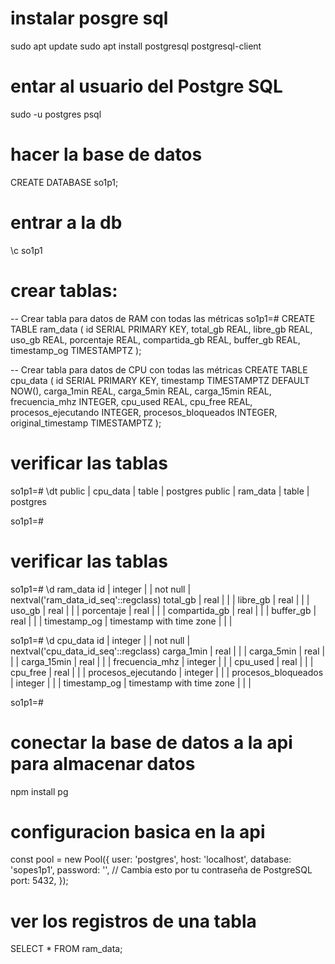 

# instalar posgre sql 
sudo apt update
sudo apt install postgresql postgresql-client

# entar al usuario del Postgre SQL
sudo -u postgres psql

# hacer la base de datos
CREATE DATABASE so1p1;

# entrar a la db
\c so1p1 

# crear tablas:
-- Crear tabla para datos de RAM con todas las métricas
so1p1=# CREATE TABLE ram_data (
    id SERIAL PRIMARY KEY,
    total_gb REAL,
    libre_gb REAL,
    uso_gb REAL,
    porcentaje REAL,
    compartida_gb REAL,
    buffer_gb REAL,
    timestamp_og TIMESTAMPTZ
);


-- Crear tabla para datos de CPU con todas las métricas
CREATE TABLE cpu_data (
    id SERIAL PRIMARY KEY,
    timestamp TIMESTAMPTZ DEFAULT NOW(),
    carga_1min REAL,
    carga_5min REAL,
    carga_15min REAL,
    frecuencia_mhz INTEGER,
    cpu_used REAL,
    cpu_free REAL,
    procesos_ejecutando INTEGER,
    procesos_bloqueados INTEGER,
    original_timestamp TIMESTAMPTZ
);


# verificar las tablas
so1p1=# \dt
 public | cpu_data | table | postgres
 public | ram_data | table | postgres

so1p1=# 


# verificar las tablas

so1p1=# \d ram_data
 id            | integer                  |           | not null | nextval('ram_data_id_seq'::regclass)
 total_gb      | real                     |           |          | 
 libre_gb      | real                     |           |          | 
 uso_gb        | real                     |           |          | 
 porcentaje    | real                     |           |          | 
 compartida_gb | real                     |           |          | 
 buffer_gb     | real                     |           |          | 
 timestamp_og  | timestamp with time zone |           |          | 

so1p1=# \d cpu_data
 id                  | integer                  |           | not null | nextval('cpu_data_id_seq'::regclass)
 carga_1min          | real                     |           |          | 
 carga_5min          | real                     |           |          | 
 carga_15min         | real                     |           |          | 
 frecuencia_mhz      | integer                  |           |          | 
 cpu_used            | real                     |           |          | 
 cpu_free            | real                     |           |          | 
 procesos_ejecutando | integer                  |           |          | 
 procesos_bloqueados | integer                  |           |          | 
 timestamp_og        | timestamp with time zone |           |          | 

so1p1=# 


# conectar la base de datos a la api para almacenar datos
npm install pg

# configuracion basica en la api
const pool = new Pool({
    user: 'postgres',
    host: 'localhost',
    database: 'sopes1p1',
    password: '', // Cambia esto por tu contraseña de PostgreSQL
    port: 5432,
});



# ver los registros de una tabla
SELECT * FROM ram_data;